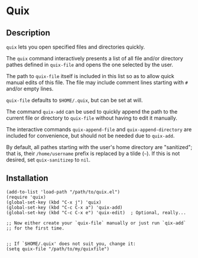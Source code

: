 # Quix

## Description

`quix` lets you open specified files and directories quickly.

The `quix` command interactively presents a list of all file and/or
directory pathes defined in `quix-file` and opens the one selected by
the user.

The path to `quix-file` itself is included in this list so as to
allow quick manual edits of this file. The file may include comment
lines starting with `#` and/or empty lines.

`quix-file` defaults to `$HOME/.quix`, but can be set at will.

The command `quix-add` can be used to quickly append the path to the
current file or directory to `quix-file` without having to edit it
manually.

The interactive commands `quix-append-file` and
`quix-append-directory` are included for convenience, but should not
be needed due to `quix-add`.

By default, all pathes starting with the user's home directory are
"sanitized"; that is, their `/home/username` prefix is replaced by
a tilde (`~`). If this is not desired, set `quix-sanitizep` to `nil`.

## Installation


    (add-to-list 'load-path "/path/to/quix.el")
    (require 'quix)
    (global-set-key (kbd "C-x j") 'quix)
    (global-set-key (kbd "C-c C-x a") 'quix-add)
    (global-set-key (kbd "C-c C-x e") 'quix-edit)  ; Optional, really...
    
    ;; Now either create your `quix-file` manually or just run `qix-add`
    ;; for the first time.
    
    
    ;; If `$HOME/.quix' does not suit you, change it:
    (setq quix-file "/path/to/my/quixfile")
